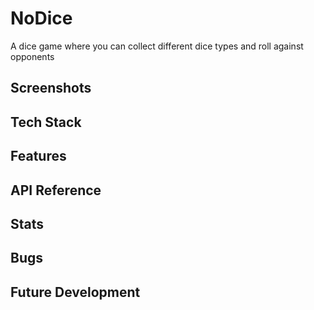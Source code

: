 # NoDice
A dice game where you can collect different dice types and roll against opponents

<!--  robust and clearly formatted README (Links to an external site.) that includes a project description, its functionality, status, tech/framework used, any bugs, how to use it, and roadmap for future development. -->
## Screenshots

## Tech Stack
## Features
## API Reference
## Stats
## Bugs
## Future Development


<!-- Markdown link & img dfn's -->
